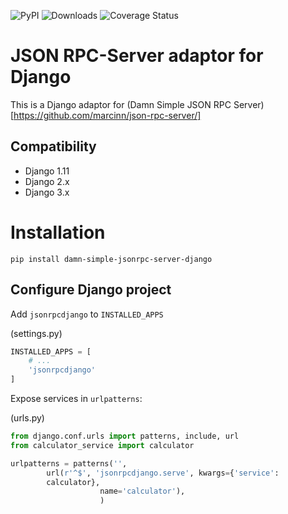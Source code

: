 
![PyPI](https://img.shields.io/pypi/v/damn-simple-jsonrpc-server-django.svg)
![Downloads](https://pepy.tech/badge/damn-simple-jsonrpc-server-django)
![Coverage Status](https://coveralls.io/repos/github/marcinn/json-rpc-server-django/badge.svg?branch=master)


# JSON RPC-Server adaptor for Django

This is a Django adaptor for
(Damn Simple JSON RPC Server)[https://github.com/marcinn/json-rpc-server/]

## Compatibility

- Django 1.11
- Django 2.x
- Django 3.x

# Installation


```
pip install damn-simple-jsonrpc-server-django
```

## Configure Django project

Add `jsonrpcdjango` to `INSTALLED_APPS`

(settings.py)
```python
INSTALLED_APPS = [
    # ...
    'jsonrpcdjango'
]
```

Expose services in `urlpatterns`:


(urls.py)
```python
from django.conf.urls import patterns, include, url
from calculator_service import calculator

urlpatterns = patterns('',
        url(r'^$', 'jsonrpcdjango.serve', kwargs={'service':
        calculator},
                    name='calculator'),
                    )
```
